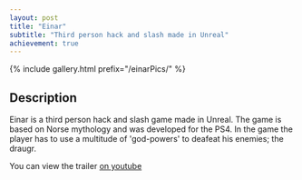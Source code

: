 ```yaml
---
layout: post
title: "Einar"
subtitle: "Third person hack and slash made in Unreal"
achievement: true
---
```

<!-- {% include ytvideo.html id="cAe5JFwOv6A" %} -->
{% include gallery.html prefix="/einarPics/" %}
## Description
Einar is a third person hack and slash game made in Unreal. The game is based on Norse mythology and was developed for the PS4. In the game the player has to use a multitude of 'god-powers' to deafeat his enemies; the draugr.

You can view the trailer [on youtube](https://www.youtube.com/watch?v=cAe5JFwOv6A)
